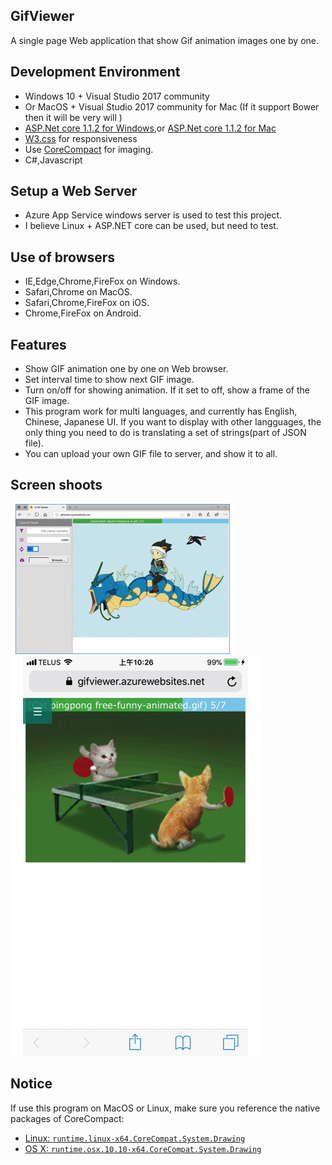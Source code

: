 ## GifViewer
A single page Web application that show Gif animation images one by one.

## Development Environment
- Windows 10 + Visual Studio 2017 community
- Or MacOS + Visual Studio 2017 community for Mac (If it support Bower then it will be very will )
- [ASP.Net core 1.1.2 for Windows](https://www.microsoft.com/net/download/windows),or [ASP.Net core 1.1.2 for Mac](https://www.microsoft.com/net/download/macos)
- [W3.css](https://www.w3schools.com/w3css/default.asp) for responsiveness
- Use [CoreCompact](https://github.com/CoreCompat/CoreCompat) for imaging.
- C#,Javascript

## Setup a Web Server
- Azure App Service windows server is used to test this project.
- I believe Linux + ASP.NET core can be used, but need to test. 

## Use of browsers
- IE,Edge,Chrome,FireFox on Windows.
- Safari,Chrome on MacOS.
- Safari,Chrome,FireFox on iOS.
- Chrome,FireFox on Android.

## Features
- Show GIF animation one by one on Web browser.
- Set interval time to show next GIF image.
- Turn on/off for showing animation. If it set to off, show a frame of the GIF image.
- This program work for multi languages, and currently has English, Chinese, Japanese UI. If you want to display with other langguages, the only thing you need to do is translating a set of strings(part of JSON file).
- You can upload your own GIF file to server, and show it to all. 

## Screen shoots
![Screenshot](/GifViewer/wwwroot/images/GifViewer.gif)
![ScreenshotiPhone](/GifViewer/wwwroot/images/GifVieweriPhone.gif)

## Notice
If use this program on MacOS or Linux, make sure you reference the native packages of CoreCompact:
* [Linux: `runtime.linux-x64.CoreCompat.System.Drawing`](https://www.nuget.org/packages/runtime.linux-x64.CoreCompat.System.Drawing)
* [OS X: `runtime.osx.10.10-x64.CoreCompat.System.Drawing`](https://www.nuget.org/packages/runtime.osx.10.10-x64.CoreCompat.System.Drawing)
